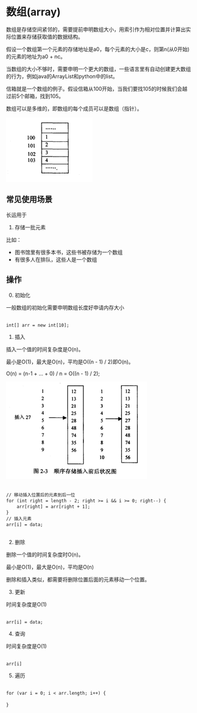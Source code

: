 #  数组(array)

数组是存储空间紧邻的，需要提前申明数组大小，用索引作为相对位置并计算出实际位置来存储获取值的数据结构。

假设一个数组第一个元素的存储地址是a0，每个元素的大小是c，则第n(从0开始)的元素的地址为a0 + nc。

当数组的大小不够时，需要申明一个更大的数组，一些语言里有自动创建更大数组的行为，例如java的ArrayList和python中的list。

信箱就是一个数组的例子。假设信箱从100开始，当我们要找105的时候我们会越过前5个邮箱，找到105。

数组可以是多维的，即数组的每个成员可以是数组（指针）。

![array](images/array.png)

## 常见使用场景

长运用于

1. 存储一批元素

比如：

* 图书馆里有很多本书，这些书被存储为一个数组
* 有很多人在排队，这些人是一个数组


## 操作

0. 初始化

一般数组的初始化需要申明数组长度好申请内存大小

```

int[] arr = new int[10];

```

1. 插入

插入一个值的时间复杂度是O(n)。

最小是O(1)，最大是O(n)，平均是O((n - 1) / 2)即O(n)。

O(n) = (n-1 + ... + 0) / n = O((n - 1) / 2);

![array_insert](images/array_insert.png)

```

// 移动插入位置后的元素到后一位
for (int right = length - 2; right >= i && i >= 0; right--) {
    arr[right] = arr[right + 1];
}
// 插入元素
arr[i] = data;


```

2. 删除

删除一个值的时间复杂度时O(n)。

最小是O(1)，最大是O(n)，平均是O(n)

删除和插入类似，都需要将删除位置后面的元素移动一个位置。

3. 更新

时间复杂度是O(1)

```

arr[i] = data;

```

4. 查询

时间复杂度是O(1)

```

arr[i]

```

5. 遍历

```

for (var i = 0; i < arr.length; i++) {
    
}

```